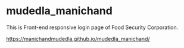 # mudedla_manichand
This is Front-end responsive login page of Food Security Corporation.

https://manichandmudedla.github.io/mudedla_manichand/
